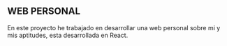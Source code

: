 ## WEB PERSONAL

En este proyecto he trabajado en desarrollar una web personal sobre mi y mis aptitudes, esta desarrollada en React.
